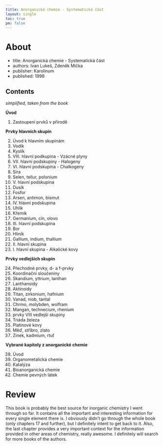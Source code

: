 ```yaml
---
title: Anorganická chemie - Systematická část
layout: single
toc: true
pm: false
---
```

# About
- title: Anorganická chemie - Systematická část
- authors: Ivan Lukeš, Zdeněk Mička
- publisher: Karolinum
- published: 1998
## Contents
_simplified, taken from the book_

**Úvod**

1. Zastoupení prvků v přírodě

**Prvky hlavních skupin**

2. Úvod k hlavním skupinám
3. Vodík
4. Kyslík
5. VIII. hlavní podkupina - Vzácné plyny
6. VII. hlavní podskupiny - Halogeny
7. VI. hlavní podskupina - Chalkogeny
8. Síra
9. Selen, tellur, polonium
10. V. hlavní podskupina
11. Dusík
12. Fosfor
13. Arsen, antimon, bismut
14. IV. hlavní podskupina
15. Uhlík
16. Křemík
17. Germanium, cín, olovo
18. III. hlavní podskupina
19. Bor
20. Hliník
21. Gallium, indium, thallium
22. II. hlavní skupina
23. I. hlavní skupina - Alkalické kovy

**Prvky vedlejších skupin**

24. Přechodné prvky, d- a f-prvky
25. Koordinační sloučeniny
26. Skandium, yttrium, lanthan
27. Lanthanoidy
28. Aktinoidy
29. Titan, zirkonium, hafnium
30. Vanad, niob, tantal
31. Chrmo, molybden, wolfram
32. Mangan, technecium, rhenium
33. prvky VIII vedlejší skupiny
34. Triáda železa
35. Platinové kovy
36. Měď, stříbro, zlato
37. Zinek, kadmium, rtuť

**Vybrané kapitoly z anorganické chemie**

38. Úvod
39. Organometalická chemie
40. Katalýza
41. Bioanorganická chemie
42. Chemie pevných látek
# Review
This book is probably the best source for inorganic chemistry I went through so far. It contains all the important and interesting information for every single element there is. I obviously didn't go through the whole book (only chapters 17 and further), but I definitely intent to get back to it. Also, the last chapter provides a very important context for the information provided in other areas of chemistry, really awesome. I definitely will search for more books of the authors.